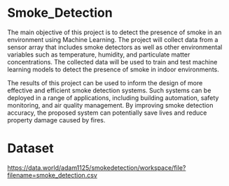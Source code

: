 # Smoke_Detection
The main objective of this project is to detect the presence of smoke in an environment using Machine Learning.
The project will collect data from a sensor array that includes smoke detectors as well as other environmental variables such as temperature, humidity, and particulate matter concentrations. The collected data will be used to train and test machine learning models to detect the presence of smoke in indoor environments.

The results of this project can be used to inform the design of more effective and efficient smoke detection systems. Such systems can be deployed in a range of applications, including building automation, safety monitoring, and air quality management. By improving smoke detection accuracy, the proposed system can potentially save lives and reduce property damage caused by fires.

# Dataset
https://data.world/adam1125/smokedetection/workspace/file?filename=smoke_detection.csv
